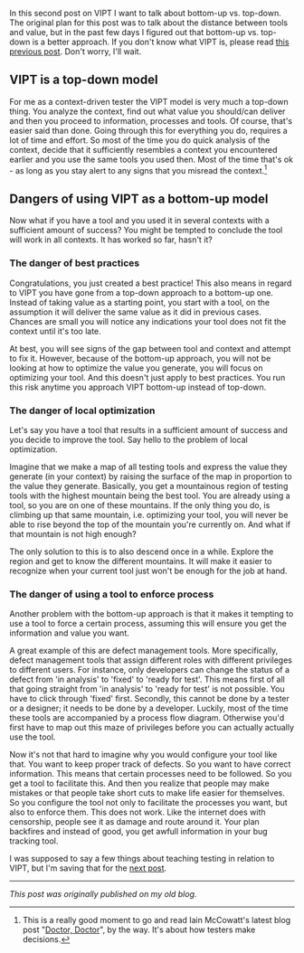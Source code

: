 <!--
.. title: VIPT - bottom-up or top-down
.. slug: vipt-bottom-up-or-top-down
.. date: 2012-07-17 20:02:42 UTC+02:00
.. tags: VIPT, context-driven testing, models
.. category: philosophy of testing
.. link: 
.. description:
.. type: text
-->

In this second post on VIPT I want to talk about bottom-up vs. top-down. The original plan for this post was to talk about the distance between tools and value, but in the past few days I figured out that bottom-up vs. top-down is a better approach.
If you don't know what VIPT is, please read [this previous post](link://slug/yet-another-testing-model-value-information-processes-value). Don't worry, I'll wait.

## VIPT is a top-down model

For me as a context-driven tester the VIPT model is very much a top-down thing. You analyze the context, find out what value you should/can deliver and then you proceed to information, processes and tools. Of course, that's easier said than done. Going through this for everything you do, requires a lot of time and effort. So most of the time you do quick analysis of the context, decide that it sufficiently resembles a context you encountered earlier and you use the same tools you used then. Most of the time that's ok - as long as you stay alert to any signs that you misread the context.[^1]

<!-- TEASER_END -->


## Dangers of using VIPT as a bottom-up model

Now what if you have a tool and you used it in several contexts with a sufficient amount of success? You might be tempted to conclude the tool will work in all contexts. It has worked so far, hasn't it? 

### The danger of best practices

Congratulations, you just created a best practice! This also means in regard to VIPT you have gone from a top-down approach to a bottom-up one. Instead of taking value as a starting point, you start with a tool, on the assumption it will deliver the same value as it did in previous cases. Chances are small you will notice any indications your tool does not fit the context until it's too late.

At best, you will see signs of the gap between tool and context and attempt to fix it. However, because of the bottom-up approach, you will not be looking at how to optimize the value you generate, you will focus on optimizing your tool. And this doesn't just apply to best practices. You run this risk anytime you approach VIPT bottom-up instead of top-down.

### The danger of local optimization
Let's say you have a tool that results in a sufficient amount of success and you decide to improve the tool. Say hello to the problem of local optimization.

Imagine that we make a map of all testing tools and express the value they generate (in your context) by raising the surface of the map in proportion to the value they generate. Basically, you get a mountainous region of testing tools with the highest mountain being the best tool. You are already using a tool, so you are on one of these mountains. If the only thing you do, is climbing up that same mountain, i.e. optimizing your tool, you will never be able to rise beyond the top of the mountain you're currently on. And what if that mountain is not high enough?

The only solution to this is to also descend once in a while. Explore the region and get to know the different mountains. It will make it easier to recognize when your current tool just won't be enough for the job at hand.

### The danger of using a tool to enforce process
Another problem with the bottom-up approach is that it makes it tempting to use a tool to force a certain process, assuming this will ensure you get the information and value you want.  

A great example of this are defect management tools. More specifically, defect management tools that assign different roles with different privileges to different users. For instance, only developers can change the status of a defect from 'in analysis' to 'fixed' to 'ready for test'. This means first of all that going straight from 'in analysis' to 'ready for test' is not possible. You have to click through 'fixed' first. Secondly, this cannot be done by a tester or a designer; it needs to be done by a developer. Luckily, most of the time these tools are accompanied by a process flow diagram. Otherwise you'd first have to map out this maze of privileges before you can actually actually use the tool.  

Now it's not that hard to imagine why you would configure your tool like that. You want to keep proper track of defects. So you want to have correct information. This means that certain processes need to be followed. So you get a tool to facilitate this. And then you realize that people may make mistakes or that people take short cuts to make life easier for themselves. So you configure the tool not only to facilitate the processes you want, but also to enforce them. This does not work. Like the internet does with censorship, people see it as damage and route around it. Your plan backfires and instead of good, you get awfull information in your bug tracking tool.

I was supposed to say a few things about teaching testing in relation to VIPT, but I'm saving that for the [next post](link://slug/vipt-how-to-teach-software-testing).

---

*This post was originally published on my old blog.*


[^1]: This is a really good moment to go and read Iain McCowatt's latest blog post "[Doctor, Doctor](http://exploringuncertainty.com/blog/archives/860)", by the way. It's about how testers make decisions.